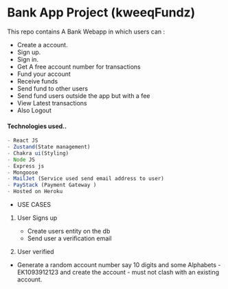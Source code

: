 # Bank App Project (kweeqFundz)

This repo contains A Bank Webapp in which users can :

- Create a account.
- Sign up.
- Sign in.
- Get A free account number for transactions
- Fund your account
- Receive funds
- Send fund to other users
- Send fund users outside the app but with a fee
- View Latest transactions
- Also Logout

#### Technologies used..

```js
- React JS
- Zustand(State management)
- Chakra ui(Styling)
- Node JS
- Express js
- Mongoose
- MailJet (Service used send email address to user)
- PayStack (Payment Gateway )
- Hosted on Heroku
```

- USE CASES

1. User Signs up

   - Create users entity on the db
   - Send user a verification email

2. User verified

- Generate a random account number say 10 digits and some Alphabets -
  EK1093912123 and create the account - must not clash with an existing account.

